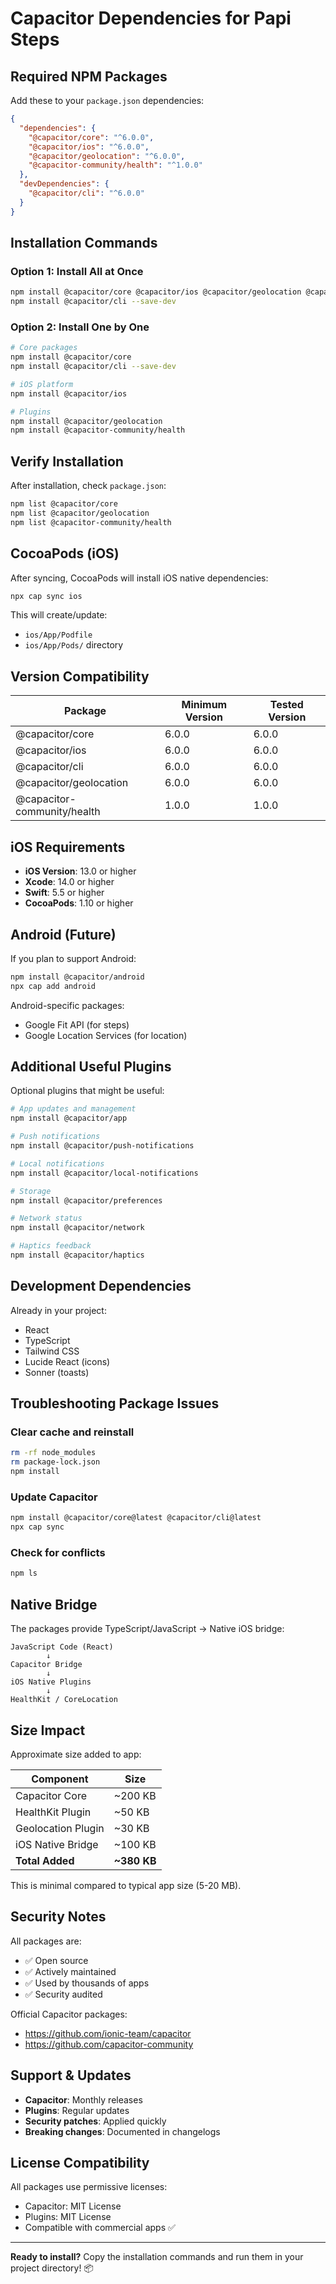 # Capacitor Dependencies for Papi Steps

## Required NPM Packages

Add these to your `package.json` dependencies:

```json
{
  "dependencies": {
    "@capacitor/core": "^6.0.0",
    "@capacitor/ios": "^6.0.0",
    "@capacitor/geolocation": "^6.0.0",
    "@capacitor-community/health": "^1.0.0"
  },
  "devDependencies": {
    "@capacitor/cli": "^6.0.0"
  }
}
```

## Installation Commands

### Option 1: Install All at Once
```bash
npm install @capacitor/core @capacitor/ios @capacitor/geolocation @capacitor-community/health --save
npm install @capacitor/cli --save-dev
```

### Option 2: Install One by One
```bash
# Core packages
npm install @capacitor/core
npm install @capacitor/cli --save-dev

# iOS platform
npm install @capacitor/ios

# Plugins
npm install @capacitor/geolocation
npm install @capacitor-community/health
```

## Verify Installation

After installation, check `package.json`:

```bash
npm list @capacitor/core
npm list @capacitor/geolocation
npm list @capacitor-community/health
```

## CocoaPods (iOS)

After syncing, CocoaPods will install iOS native dependencies:

```bash
npx cap sync ios
```

This will create/update:
- `ios/App/Podfile`
- `ios/App/Pods/` directory

## Version Compatibility

| Package | Minimum Version | Tested Version |
|---------|----------------|----------------|
| @capacitor/core | 6.0.0 | 6.0.0 |
| @capacitor/ios | 6.0.0 | 6.0.0 |
| @capacitor/cli | 6.0.0 | 6.0.0 |
| @capacitor/geolocation | 6.0.0 | 6.0.0 |
| @capacitor-community/health | 1.0.0 | 1.0.0 |

## iOS Requirements

- **iOS Version**: 13.0 or higher
- **Xcode**: 14.0 or higher
- **Swift**: 5.5 or higher
- **CocoaPods**: 1.10 or higher

## Android (Future)

If you plan to support Android:

```bash
npm install @capacitor/android
npx cap add android
```

Android-specific packages:
- Google Fit API (for steps)
- Google Location Services (for location)

## Additional Useful Plugins

Optional plugins that might be useful:

```bash
# App updates and management
npm install @capacitor/app

# Push notifications
npm install @capacitor/push-notifications

# Local notifications
npm install @capacitor/local-notifications

# Storage
npm install @capacitor/preferences

# Network status
npm install @capacitor/network

# Haptics feedback
npm install @capacitor/haptics
```

## Development Dependencies

Already in your project:
- React
- TypeScript
- Tailwind CSS
- Lucide React (icons)
- Sonner (toasts)

## Troubleshooting Package Issues

### Clear cache and reinstall
```bash
rm -rf node_modules
rm package-lock.json
npm install
```

### Update Capacitor
```bash
npm install @capacitor/core@latest @capacitor/cli@latest
npx cap sync
```

### Check for conflicts
```bash
npm ls
```

## Native Bridge

The packages provide TypeScript/JavaScript → Native iOS bridge:

```
JavaScript Code (React)
        ↓
Capacitor Bridge
        ↓
iOS Native Plugins
        ↓
HealthKit / CoreLocation
```

## Size Impact

Approximate size added to app:

| Component | Size |
|-----------|------|
| Capacitor Core | ~200 KB |
| HealthKit Plugin | ~50 KB |
| Geolocation Plugin | ~30 KB |
| iOS Native Bridge | ~100 KB |
| **Total Added** | **~380 KB** |

This is minimal compared to typical app size (5-20 MB).

## Security Notes

All packages are:
- ✅ Open source
- ✅ Actively maintained
- ✅ Used by thousands of apps
- ✅ Security audited

Official Capacitor packages:
- https://github.com/ionic-team/capacitor
- https://github.com/capacitor-community

## Support & Updates

- **Capacitor**: Monthly releases
- **Plugins**: Regular updates
- **Security patches**: Applied quickly
- **Breaking changes**: Documented in changelogs

## License Compatibility

All packages use permissive licenses:
- Capacitor: MIT License
- Plugins: MIT License
- Compatible with commercial apps ✅

---

**Ready to install?** Copy the installation commands and run them in your project directory! 📦

